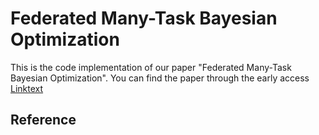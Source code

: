 # Federated Many-Task Bayesian Optimization
 
This is the code implementation of our paper "Federated Many-Task Bayesian Optimization". You can find the paper through the early access [Linktext]([https://www.openai.com](https://ieeexplore.ieee.org/document/10141991))

## Reference
